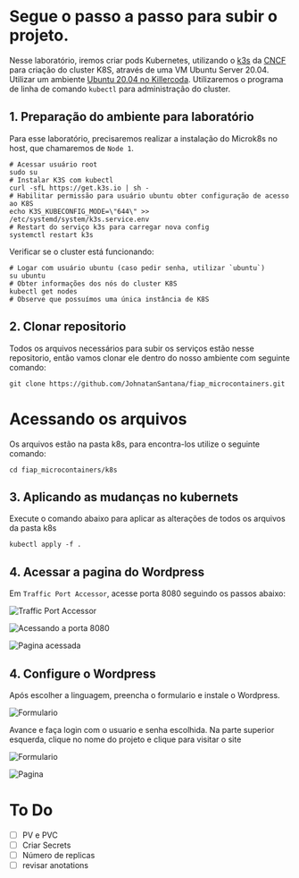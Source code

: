 # Segue o passo a passo para subir o projeto.

Nesse laboratório, iremos criar pods Kubernetes, utilizando o [k3s](https://k3s.io/) da [CNCF](https://www.cncf.io/projects/k3s/) para criação do cluster K8S, através de uma VM Ubuntu Server 20.04. Utilizar um ambiente [Ubuntu 20.04 no Killercoda](https://killercoda.com/playgrounds/scenario/ubuntu). Utilizaremos o programa de linha de comando `kubectl` para administração do cluster.

## 1. Preparação do ambiente para laboratório
Para esse laboratório, precisaremos realizar a instalação do Microk8s no host, que chamaremos de `Node 1`.
```shell
# Acessar usuário root
sudo su
# Instalar K3S com kubectl
curl -sfL https://get.k3s.io | sh -
# Habilitar permissão para usuário ubuntu obter configuração de acesso ao K8S
echo K3S_KUBECONFIG_MODE=\"644\" >> /etc/systemd/system/k3s.service.env
# Restart do serviço k3s para carregar nova config
systemctl restart k3s
```

Verificar se o cluster está funcionando:
```shell
# Logar com usuário ubuntu (caso pedir senha, utilizar `ubuntu`)
su ubuntu
# Obter informações dos nós do cluster K8S
kubectl get nodes
# Observe que possuímos uma única instância de K8S
```

## 2. Clonar repositorio
Todos os arquivos necessários para subir os serviços estão nesse repositorio, então vamos clonar ele dentro do nosso ambiente com seguinte comando:
```shell
git clone https://github.com/JohnatanSantana/fiap_microcontainers.git
```

# Acessando os arquivos
Os arquivos estão na pasta k8s, para encontra-los utilize o seguinte comando:
```shell
cd fiap_microcontainers/k8s
```

## 3. Aplicando as mudanças no kubernets
Execute o comando abaixo para aplicar as alterações de todos os arquivos da pasta k8s
```shell
kubectl apply -f .
```

## 4. Acessar a pagina do Wordpress
Em `Traffic Port Accessor`, acesse porta 8080 seguindo os passos abaixo:


![`Traffic Port Accessor`](https://drive.google.com/uc?export=view&id=1tSf5hICHJFP1ajAfWJ5rYYg_bG58iTYG)

![`Acessando a porta 8080`](https://drive.google.com/uc?export=view&id=1hgAb12rQrumCFxwBhdJ3nQbMgdN_sK_j)

![`Pagina acessada`](https://drive.google.com/uc?export=view&id=1uteNKY0K8y1aUOPZ5NWukBn3KVu25cYh)

## 4. Configure o Wordpress
Após escolher a linguagem, preencha o formulario e instale o Wordpress.

![`Formulario`](https://drive.google.com/uc?export=view&id=1J3KzXBVTz86msNE0xgDMo3U13dVmXMjL)

Avance e faça login com o usuario e senha escolhida.
Na parte superior esquerda, clique no nome do projeto e clique para visitar o site

![`Formulario`](https://drive.google.com/uc?export=view&id=10J-jVZiE58ZppulmojyyC1xg1dkQGJvt)

![`Pagina`](https://drive.google.com/uc?export=view&id=1lpSqSyF36jfjj3entPw_l5ljApjtd-Nc)

# To Do
- [ ] PV e PVC
- [ ] Criar Secrets
- [ ] Número de replicas
- [ ] revisar anotations
